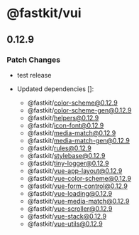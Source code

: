 # @fastkit/vui

## 0.12.9

### Patch Changes

- test release

- Updated dependencies []:
  - @fastkit/color-scheme@0.12.9
  - @fastkit/color-scheme-gen@0.12.9
  - @fastkit/helpers@0.12.9
  - @fastkit/icon-font@0.12.9
  - @fastkit/media-match@0.12.9
  - @fastkit/media-match-gen@0.12.9
  - @fastkit/rules@0.12.9
  - @fastkit/stylebase@0.12.9
  - @fastkit/tiny-logger@0.12.9
  - @fastkit/vue-app-layout@0.12.9
  - @fastkit/vue-color-scheme@0.12.9
  - @fastkit/vue-form-control@0.12.9
  - @fastkit/vue-loading@0.12.9
  - @fastkit/vue-media-match@0.12.9
  - @fastkit/vue-scroller@0.12.9
  - @fastkit/vue-stack@0.12.9
  - @fastkit/vue-utils@0.12.9
